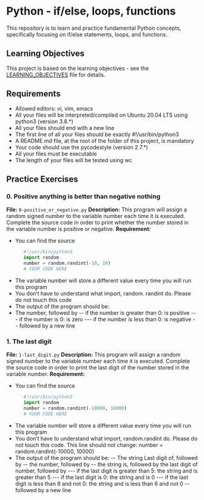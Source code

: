 # Python - if/else, loops, functions

This repository is to learn and practice fundamental Python concepts, specifically focusing on if/else statements, loops, and functions.

## Learning Objectives

This project is based on the learning objectives - see the [LEARNING_OBJECTIVES](https://github.com/Goaty-yagi/holbertonschool-higher_level_programming/blob/main/LEANING_OBJECTIVES.md) file for details.

## Requirements
- Allowed editors: vi, vim, emacs
- All your files will be interpreted/compiled on Ubuntu 20.04 LTS using python3 (version 3.8.*)
- All your files should end with a new line
- The first line of all your files should be exactly #!/usr/bin/python3
- A README.md file, at the root of the folder of this project, is mandatory
- Your code should use the pycodestyle (version 2.7.*)
- All your files must be executable
- The length of your files will be tested using wc

## Practice Exercises

### 0. Positive anything is better than negative nothing

**File:** `0-positive_or_negative.py`
**Description:** This program will assign a random signed number to the variable number each time it is executed. Complete the source code in order to print whether the number stored in the variable number is positive or negative.
**Requirement:** 
- You can find the source
  ```python
     #!/usr/bin/python3
     import random
     number = random.randint(-10, 10)
     # YOUR CODE HERE
  ```
- The variable number will store a different value every time you will run this program
- You don’t have to understand what import, random. randint do. Please do not touch this code
- The output of the program should be:
- The number, followed by
-- if the number is greater than 0: is positive
--- if the number is 0: is zero
--- if the number is less than 0: is negative
-- followed by a new line

### 1. The last digit

**File:** `1-last_digit.py`
**Description:** This program will assign a random signed number to the variable number each time it is executed. Complete the source code in order to print the last digit of the number stored in the variable number.
**Requirement:** 
- You can find the source
  ```python
     #!/usr/bin/python3
     import random
     number = random.randint(-10000, 10000)
     # YOUR CODE HERE
  ```
- The variable number will store a different value every time you will run this program
- You don’t have to understand what import, random.randint do. Please do not touch this code. This line should not change: number = random.randint(-10000, 10000)
- The output of the program should be:
-- The string Last digit of, followed by
-- the number, followed by
-- the string is, followed by the last digit of number, followed by
--- if the last digit is greater than 5: the string and is greater than 5
--- if the last digit is 0: the string and is 0
--- if the last digit is less than 6 and not 0: the string and is less than 6 and not 0
-- followed by a new line


